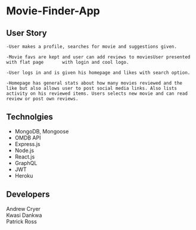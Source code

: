 # Movie-Finder-App

## User Story
```
-User makes a profile, searches for movie and suggestions given.
 
-Movie favs are kept and user can add reviews to moviesUser presented with flat page       with login and cool logo. 

-User logs in and is given his homepage and likes with search option.
 
-Homepage has general stats about how many movies reviewed and the like but also allows user to post social media links. Also lists activity on his reviewed items. Users selects new movie and can read review or post own reviews.
```

## Technolgies
* MongoDB, Mongoose
* OMDB API
* Express.js
* Node.js
* React.js
* GraphQL
* JWT
* Heroku

## Developers
Andrew Cryer
<br>
Kwasi Dankwa
<br>
Patrick Ross